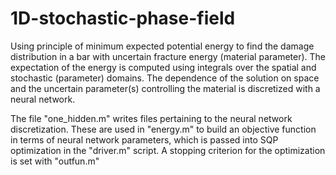 # 1D-stochastic-phase-field

Using principle of minimum expected potential energy to find the damage distribution in a bar with uncertain fracture energy (material parameter). The expectation of the energy is computed using integrals over the spatial and stochastic (parameter) domains. The dependence of the solution on space and the uncertain parameter(s) controlling the material is discretized with a neural network.

The file "one_hidden.m" writes files pertaining to the neural network discretization. These are used in "energy.m" to build an objective function in terms of neural network parameters, which is passed into SQP optimization in the "driver.m" script. A stopping criterion for the optimization is set with "outfun.m" 
